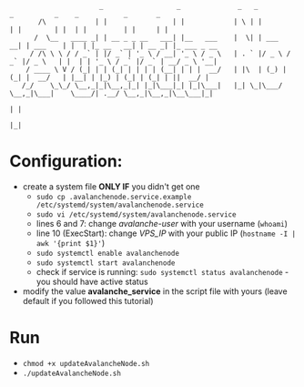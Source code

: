 ```
                      _                  _              _   _           _          _    _           _       _             
       /\            | |                | |            | \ | |         | |        | |  | |         | |     | |            
      /  \__   ____ _| | __ _ _ __   ___| |__   ___    |  \| | ___   __| | ___    | |  | |_ __   __| | __ _| |_ ___ _ __  
     / /\ \ \ / / _` | |/ _` | '_ \ / __| '_ \ / _ \   | . ` |/ _ \ / _` |/ _ \   | |  | | '_ \ / _` |/ _` | __/ _ \ '__| 
    / ____ \ V / (_| | | (_| | | | | (__| | | |  __/   | |\  | (_) | (_| |  __/   | |__| | |_) | (_| | (_| | ||  __/ |    
   /_/    \_\_/ \__,_|_|\__,_|_| |_|\___|_| |_|\___|   |_| \_|\___/ \__,_|\___|    \____/| .__/ \__,_|\__,_|\__\___|_|    
                                                                                         | |                              
                                                                                         |_|                              
```

# Configuration:
  * create a system file **ONLY IF** you didn't get one
    + ```sudo cp .avalanchenode.service.example /etc/systemd/system/avalanchenode.service```
    + ```sudo vi /etc/systemd/system/avalanchenode.service```
    + lines 6 and 7: change *avalanche-user* with your username (```whoami```)
    + line 10 (ExecStart): change *VPS_IP* with your public IP (```hostname -I | awk '{print $1}'```)
    + ```sudo systemctl enable avalanchenode```
    + ```sudo systemctl start avalanchenode```
    + check if service is running: ```sudo systemctl status avalanchenode``` - you should have active status
  * modify the value **avalanche_service** in the script file with yours (leave default if you followed this tutorial)

# Run
  *  ```chmod +x updateAvalancheNode.sh```
  *  ```./updateAvalancheNode.sh```
